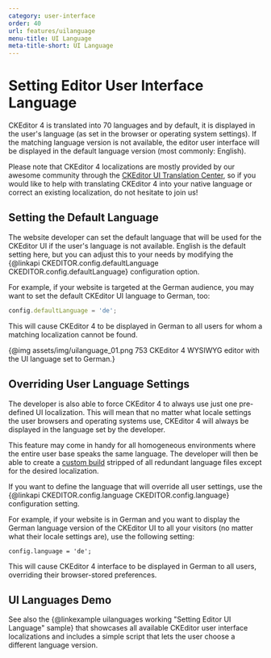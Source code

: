 ```yaml
---
category: user-interface
order: 40
url: features/uilanguage
menu-title: UI Language
meta-title-short: UI Language
---
```

<!--
Copyright (c) 2003-2025, CKSource Holding sp. z o.o. All rights reserved.
For licensing, see LICENSE.md.
-->

# Setting Editor User Interface Language

CKEditor 4 is translated into 70 languages and by default, it is displayed in the user's language (as set in the browser or operating system settings). If the matching language version is not available, the editor user interface will be displayed in the default language version (most commonly: English).

<info-box hint="">
    Please note that CKEditor 4 localizations are mostly provided by our awesome community through the <a href="https://www.transifex.com/projects/p/ckeditor/">CKEditor UI Translation Center</a>, so if you would like to help with translating CKEditor 4 into your native language or correct an existing localization, do not hesitate to join us!
</info-box>

## Setting the Default Language

The website developer can set the default language that will be used for the CKEditor UI if the user's language is not available. English is the default setting here, but you can adjust this to your needs by modifying the {@linkapi CKEDITOR.config.defaultLanguage CKEDITOR.config.defaultLanguage} configuration option.

For example, if your website is targeted at the German audience, you may want to set the default CKEditor UI language to German, too:

```js
config.defaultLanguage = 'de';
```

This will cause CKEditor 4 to be displayed in German to all users for whom a matching localization cannot be found.

{@img assets/img/uilanguage_01.png 753 CKEditor 4 WYSIWYG editor with the UI language set to German.}

## Overriding User Language Settings

The developer is also able to force CKEditor 4 to always use just one pre-defined UI localization. This will mean that no matter what locale settings the user browsers and operating systems use, CKEditor 4 will always be displayed in the language set by the developer.

This feature may come in handy for all homogeneous environments where the entire user base speaks the same language. The developer will then be able to create a [custom build](https://ckeditor.com/cke4/builder) stripped of all redundant language files except for the desired localization.

If you want to define the language that will override all user settings, use the {@linkapi CKEDITOR.config.language CKEDITOR.config.language} configuration setting.

For example, if your website is in German and you want to display the German language version of the CKEditor UI to all your visitors (no matter what their locale settings are), use the following setting:

    config.language = 'de';

This will cause CKEditor 4 interface to be displayed in German to all users, overriding their browser-stored preferences.

## UI Languages Demo

See also the {@linkexample uilanguages working "Setting Editor UI Language" sample} that showcases all available CKEditor user interface localizations and includes a simple script that lets the user choose a different language version.
